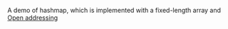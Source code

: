 A demo of hashmap, which is implemented with a fixed-length array and [Open addressing](https://en.wikipedia.org/wiki/Open_addressing)
